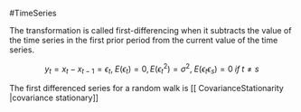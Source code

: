 #TimeSeries 

The transformation is called first-differencing when it subtracts the value of the time series in the first prior period from the current value of the time series. 

$$
y_t = x_t - x_{t-1} = \epsilon_t, \; E( \epsilon_t ) = 0, E(\epsilon_t^2) = \sigma^2, \; E(\epsilon_t\epsilon_s) =0\; if \; t \neq s
$$

The first differenced series for a random walk is [[ CovarianceStationarity  |covariance stationary]] 


